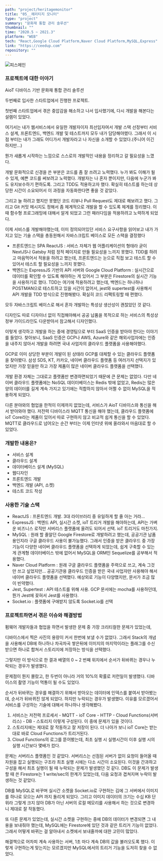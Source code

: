 ```yaml
---
path: "project/heritagemonitor"
title: "05__헤리티지 모니터"
type: "project"
summary: "문화재 통합 관리 솔루션"
thumbnail: ""
time: "2020.5 ~ 2021.3"
platform: "WEB"
tech: "React,Google Cloud Platform,Naver Cloud Platform,MySQL,Express"
link: "https://ceedup.com"
repository: ""
---
```

![피스메인](https://drive.google.com/uc?export=download&id=1inGQ6pY8Vfr7C-qASERsmlhdNFejblKr)

### 프로젝트에 대한 이야기
AioT 디바이스 기반 문화재 통합 관리 솔루션

두번째로 입사한 스타트업에서 진행한 프로젝트.

첫번째 스타트업에서 겪은 중압감을 해소하고 나서 입사했기에, 다시 개발을 해본다는 설렘이 있었다.

여기서는 내가 웹서비스에서 유일한 개발자이자 최선임자여서 개발 스택 선정부터 서비스 설계, 프론트엔드, 백엔드 개발 및 테스트까지 모두 내가 담당해야헸다. 그래서 이 시점 부터는 내가 그래도 어디가서 개발자라고 나 자신을 소개할 수 있었다.(주니어 이긴 하지만...)

뭔가 새롭게 시작하는 느낌으로 스스로의 개발적인 내용을 정리하고 갈 필요성을 느꼈다.

개발 문화적으로 신경을 쓴 부분은 코드를 좀 잘 쓰려고 노력했다. 누가 봐도 이해가 될 수 있게, 예쁜 코드를 써보려고 노력했다. 개발자는 나 혼자 뿐이지만, 다음에 누군가 봐도 유지보수하기 편하도록. 그리고 TDD도 적용하고자 했다. 확실히 테스트를 하는데 상당한 시간이 소요되어서
이 과정을 자동화한다면 좋을 것 같았다.

그리고 늘 하려고 했지만 못했던 코드 리뷰나 Pull Request도 제대로 해보려고 했다. 그리고 Git 커밋 메시지도 정해서 좀 체계적으로 개발을 할 수 있도록 체계를 정리했다. 이때 함수형 프로그래밍에 대해서 알게 되었고 그런 패러다임을 적용하려고 노력하게 되었다.

이제 서비스를 개발해야했는데, 이미 정의되어있던 서비스 요구사항을 읽어보고 내가 가지고 있는 기술 스택을 총동원해서 자바스크립트 베이스로 모든 스택을 결정했다
* 프론트엔드는 SPA ReactJS : 서비스 자체가 웹 어플리케이션의 형태라 굳이 NextJS나 Gatsby 처럼 정적 페이지로 만들 필요성을 느끼지 못했다. TDD를 하려고 마음먹어서 적용을 하려고 했는데, 프론트엔드는 눈으로 직접 보고 테스트 할 수 있어서 테스트 할 필요성을 느끼지 못했다.
* 백엔드는 ExpressJS 기반의 API 서버와 Google Cloud Platform : 실시간으로 데이터를 확인할 수 있도록 해야하는 게 있어서 그 부분은 Firestore의 실시간 기능을 사용하기로 했다. TDD는 여기에 적용하려고 했는데, 백엔드는 하나하나 POSTMAN으로 테스트하고 있을 시간이 없어서, jest와 supertest를 사용해서 API 개발을 TDD 방식으로 진행해봤다. 확실히 코드 리팩토링할 때 편했다.

모두 자바스크립트 베이스로 해서 혼자 개발하는 특성상 생산성이 괜찮았던 것 같다.

디자인도 따로 디자이너 없이 직접해야해서 공공 납품을 목적으로 하는 서비스의 특성상 정부 가이드라인도 다운받아서 참고해서 디자인했다.

이렇게 생각하고 개발을 하는 중에 경영팀으로 부터 SaaS 인증을 받아야 한다는 이야기를 들었다. 찾아보니, SaaS 인증은 GCP나 AWS, Azure와 같은 해외사업자에는 인증을 내주지 않아서 개발을 하려면 국내 사업자의 클라우드 플랫폼을 사용해야했다.

GCP로 이미 상당한 부분이 개발이 된 상태라 GCP를 대체할 수 있는 클라우드 플랫폼을 찾아봤다. 삼성 SDS, KT, 카카오, 네이버 클라우드 플랫폼 등 여러가지 선택지가 있었지만 가장 믿을만 하고 가장 제품이 많은 네이버 클라우드 플랫폼을 선택했다.

개발 환경 자체는 그대로고 플랫폼만 변경하면되었기 때문에 큰 문제는 없었다. 다만 네이버 클라우드 플랫폼에는 NoSQL 데이터베이스는 Redis 밖에 없었고, Redis는 많은 양의 데이터를 길게 계속 가지고 있기에는 적합하지 않아서 어쩔 수 없이 MySQL을 적용하게 되었다.

다른 분야와의 협업을 한적이 이제까지 없었는데, 서비스가 AioT 디바이스와 통신을 해서 받아와야 했다. 저전력 디바이스라 MQTT 통신을 해야 했는데, 클라우드 플랫폼에 ioT Core라는 제품이 있어서 따로 구현하지 않고 비교적 쉽게 통신을 할 수 있었다. MQTT로 클라우드로 넘어오는 
순간 부터는 이제 인터넷 위에 올라와서 마음대로 할 수 있었다.

### 개발한 내용은?
* 서비스 설계
* 클라우드 설계
* 데이터베이스 설계 (MySQL)
* 웹디자인
* 프론트엔드 개발
* 백엔드 개발 (API, 소켓)
* 테스트 코드 작성

### 사용한 기술 스택
* ReactJS : 프론트엔드 개발. 3대 라이브러리 중 유일하게 할 줄 아는 거라...
* ExpressJS : 백엔드 API, 실시간 소켓, ioT 트리거 개발을 해야하는데, API는 가벼운 비즈니스 로직만 서버리스 플랫폼에 올려도 되어서 선택. ioT 트리거도 마친가지. 
* MySQL : 원래 할 줄알던 Google Firestore로 개발하려고 했는데, 공공기관 납품용인지라 구글 클라우드 사용이 불가능했다. 그래서 인증을 받은 클라우드 중 가장 기능이 다양한 네이버 클라우드 플랫폼을 선택하게 되었는데, 쉽게 구축할 수 있는게 관계형 데이터베이스 밖에 없어서 MySQL을 ORM인 Sequelize를 공부해서 적용했다.
* Naver Cloud Platform : 원래 구글 클라우드 플랫폼을 주력으로 쓰고, 계속 그것만 쓰고 싶었지만... 공공기관용 클라우드 인증을 받은 국내 사업자만 사용해야 해서 네이버 클라우드 플랫폼을 선택했다. 예상외로 기능이 다양했지만, 문서가 조금 많이 빈약했다.
* Jest, Supertest : API 테스트를 위해 사용. GCP 문서에는 mocha를 사용하던데, 뭔가 Jest에 꽂혀서 Jest를 사용했다.
* Socket.io : 플랫폼에 구애받지 않도록 Socket.io를 선택

### 프로젝트하면서 겪은 이슈와 해결방법
펌웨어 개발자들과 협업을 하면서 발생한 문제 중 가장 크리티컬한 문제가 있었는데,

디바이스에서 찍은 사진의 용량이 커서 한번에 보낼 수가 없었다. 그래서 Stack의 개념을 사용해서 DB에 하나하나 차곡차곡 쌓은뒤에 이미지의 마지막이라는 플래그를 수신 받으면 하나로 합쳐서 스토리지에 저장하는 방식을 선택했다.

그렇지만 이 방식으로 한 결과 배열의 0 ~ 2 번째 위치에서 순서가 뒤바뀌는 경우나 누락되는 경우가 발생했다.

문제점이 뭔지 몰랐고, 한 두번이 아니라 거의 10%의 확률로 저런일이 발생했다. 디바이스의 촬영 기능이 먹통이 될 수도 있었다.

순서가 뒤바뀌는 경우를 해결하기 위해서 받아오는 데이터에 인덱스를 붙여서 받아봤는데, 순서가 뒤바뀌진 않게 되었다. 하지만 누락되는 경우가 발생했다. 이유를 모르겠어서 서비스를 구성하는 기술에 대해서 하나하나 생각해봤다.

1. 서비스는 저전력 프로세서 - MQTT - ioT Core - HTTP - Cloud Functions(서버리스) - DB - 스토리지 이렇게 구성된다. 이 중에 문제가 있을 것이다.
2. 스토리지에는 제대로 잘 작동하고 잘 저장이 된다. 더 나아가 보니 ioT Core는 받는대로 바로 Cloud Functions가 트리거된다.
3. Cloud Functions의 로그를 뜯어봤는데, 최초 실행 시 실행시간이 이후 실행 시의 실행 시간보다 몇배가 컸다.

문제는 서버리스 플랫폼인 것 같았다. 서버리스는 선점된 서버가 없이 요청이 들어올 때 자원을 잡고 실행되는 구조라 최초 실행 시에는 다소 시간이 소요된다. 이것을 간과하고 구성을 해서 최초 실행이 될 때 누락되는 문제가 발생했던 것 같다.
DB도 이 문제가 발생할 때 쓴 Firestore는 1 write/sec의 한계가 있었는데, 다음 요청과 겹쳐지며 누락이 발생하는 것 같았다.

DB를 MySQL로 바꾸며 실시간 소켓을 Socket.io로 구현하는 김에 그 서버에서 이미지를 하나로 모으는 API 까지 돌리게 되었다. 그리고 이미지 데이터의 크기는 수십 KB 단위라 그렇게 크지 않아 DB가 아닌 서버의 로컬 메모리를 사용해서 하는 것으로 변경하니
제대로 잘 작동했다.

또 다른 문제가 있었는데, 실시간 소켓을 구현하는 중에 DB의 데이터가 변경되면 그 내용을 보내줘야 했는데, MySQL에는 Firestore에 있던 것과 같은 트리거 기능이 없었다. 그래서 어떻게 바뀌는 걸 알아내서 소켓에서 보내줄까에 대한 고민이 많았다.

해결책으로 어차피 계속 사용하는 서버, 1초 마다 계속 DB의 값을 불러오도록 했다. 이렇게 구현하는게 맞는지는 모르겠지만 MySQL에서의 트리거 기능을 도저히 찾을 수 없었다.
